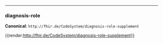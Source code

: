 ----
### diagnosis-role

**Canonical**: ```http://fhir.de/CodeSystem/diagnosis-role-supplement```

{{render:http://fhir.de/CodeSystem/diagnosis-role-supplement}}